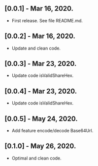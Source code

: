 ## [0.0.1] - Mar 16, 2020.

* First release. See file README.md.  

## [0.0.2] - Mar 16, 2020.

* Update and clean code.  

## [0.0.3] - Mar 23, 2020.

* Update code isValidShareHex.  

## [0.0.4] - Mar 23, 2020.

* Update code isValidShareHex.  

## [0.0.5] - May 24, 2020.

* Add feature encode/decode Base64Url.  

## [0.1.0] - May 26, 2020.

* Optimal and clean code.  

